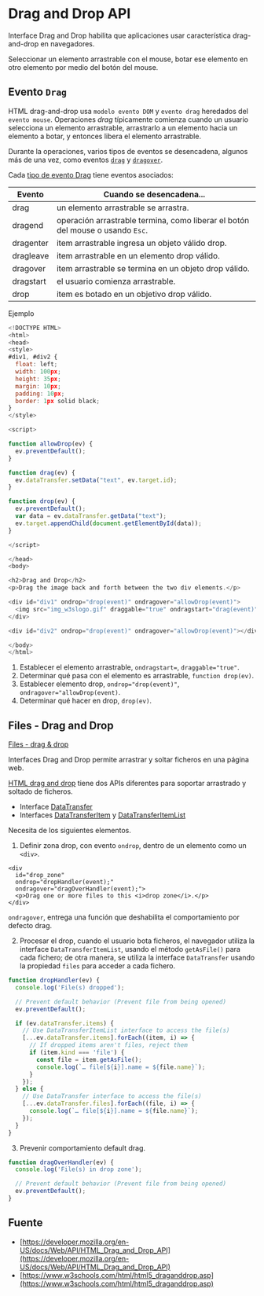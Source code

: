 # Drag and Drop API

Interface Drag and Drop habilita que aplicaciones usar característica drag-and-drop en navegadores.

Seleccionar un elemento arrastrable con el mouse, botar ese elemento en otro elemento por medio del botón del mouse.


## Evento `Drag`

HTML drag-and-drop usa `modelo evento DOM` y `evento drag` heredados del `evento mouse`. Operaciones *drag* típicamente comienza cuando un usuario selecciona un elemento arrastrable, arrastrarlo a un elemento hacia un elemento a botar, y entonces libera el elemento arrastrable.

Durante la operaciones, varios tipos de eventos se desencadena, algunos más de una vez, como eventos [`drag`](https://developer.mozilla.org/en-US/docs/Web/API/HTMLElement/drag_event) y [`dragover`](https://developer.mozilla.org/en-US/docs/Web/API/HTMLElement/dragover_event).


Cada [tipo de evento Drag](https://developer.mozilla.org/en-US/docs/Web/API/DragEvent#event_types) tiene eventos asociados:

| Evento | Cuando se desencadena... |
|-|-|
| drag | un elemento arrastrable se arrastra. |
| dragend | operación arrastrable termina, como liberar el botón del mouse o usando `Esc`. |
| dragenter | item arrastrable ingresa un objeto válido drop. |
| dragleave | item arrastrable en un elemento drop válido. |
| dragover | item arrastrable se termina en un objeto drop válido. |
| dragstart | el usuario comienza arrastrable. |
| drop | item es botado en un objetivo drop válido. |



Ejemplo
```javascript
<!DOCTYPE HTML>
<html>
<head>
<style>
#div1, #div2 {
  float: left;
  width: 100px;
  height: 35px;
  margin: 10px;
  padding: 10px;
  border: 1px solid black;
}
</style>

<script>

function allowDrop(ev) {
  ev.preventDefault();
}

function drag(ev) {
  ev.dataTransfer.setData("text", ev.target.id);
}

function drop(ev) {
  ev.preventDefault();
  var data = ev.dataTransfer.getData("text");
  ev.target.appendChild(document.getElementById(data));
}

</script>

</head>
<body>

<h2>Drag and Drop</h2>
<p>Drag the image back and forth between the two div elements.</p>

<div id="div1" ondrop="drop(event)" ondragover="allowDrop(event)">
  <img src="img_w3slogo.gif" draggable="true" ondragstart="drag(event)" id="drag1" width="88" height="31">
</div>

<div id="div2" ondrop="drop(event)" ondragover="allowDrop(event)"></div>

</body>
</html>
```


1. Establecer el elemento arrastrable, `ondragstart=`, `draggable="true"`.
2. Determinar qué pasa con el elemento es arrastrable, `function drop(ev)`.
3. Establecer elemento drop, `ondrop="drop(event)"`, `ondragover="allowDrop(event)`.
4. Determinar qué hacer en drop, `drop(ev)`.



## Files - Drag and Drop

[Files - drag & drop](https://developer.mozilla.org/en-US/docs/Web/API/HTML_Drag_and_Drop_API/File_drag_and_drop)

Interfaces Drag and Drop permite arrastrar y soltar ficheros en una página web.

[HTML drag and drop](https://developer.mozilla.org/en-US/docs/Web/API/HTML_Drag_and_Drop_API) tiene dos APIs diferentes para soportar arrastrado y soltado de ficheros.

* Interface [DataTransfer](https://developer.mozilla.org/en-US/docs/Web/API/DataTransfer)
* Interfaces [DataTransferItem](https://developer.mozilla.org/en-US/docs/Web/API/DataTransferItem) y [DataTransferItemList](https://developer.mozilla.org/en-US/docs/Web/API/DataTransferItemList)


Necesita de los siguientes elementos.

1. Definir zona drop, con evento `ondrop`, dentro de un elemento como un `<div>`.
```
<div
  id="drop_zone"
  ondrop="dropHandler(event);"
  ondragover="dragOverHandler(event);">
  <p>Drag one or more files to this <i>drop zone</i>.</p>
</div>

```

`ondragover`, entrega una función que deshabilita el comportamiento por defecto drag.


2. Procesar el drop, cuando el usuario bota ficheros, el navegador utiliza la interface `DataTransferItemList`, usando el método `getAsFile()` para cada fichero; de otra manera, se utiliza la interface `DataTransfer` usando la propiedad `files` para acceder a cada fichero.

```javascript
function dropHandler(ev) {
  console.log('File(s) dropped');

  // Prevent default behavior (Prevent file from being opened)
  ev.preventDefault();

  if (ev.dataTransfer.items) {
    // Use DataTransferItemList interface to access the file(s)
    [...ev.dataTransfer.items].forEach((item, i) => {
      // If dropped items aren't files, reject them
      if (item.kind === 'file') {
        const file = item.getAsFile();
        console.log(`… file[${i}].name = ${file.name}`);
      }
    });
  } else {
    // Use DataTransfer interface to access the file(s)
    [...ev.dataTransfer.files].forEach((file, i) => {
      console.log(`… file[${i}].name = ${file.name}`);
    });
  }
}
```

3. Prevenir comportamiento default drag.

```javascript
function dragOverHandler(ev) {
  console.log('File(s) in drop zone');

  // Prevent default behavior (Prevent file from being opened)
  ev.preventDefault();
}
```


## Fuente

* [https://developer.mozilla.org/en-US/docs/Web/API/HTML_Drag_and_Drop_API](https://developer.mozilla.org/en-US/docs/Web/API/HTML_Drag_and_Drop_API)
* [https://www.w3schools.com/html/html5_draganddrop.asp](https://www.w3schools.com/html/html5_draganddrop.asp)
